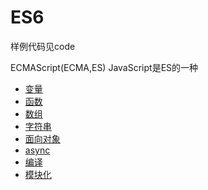 # ES6

样例代码见code

ECMAScript(ECMA,ES)
JavaScript是ES的一种

- [变量](variable.md)
- [函数](function.md)
- [数组](array.md)
- [字符串](string.md)
- [面向对象](oop.md)
- [async](async.md)
- [编译](compile.md)
- [模块化](modal.md)

